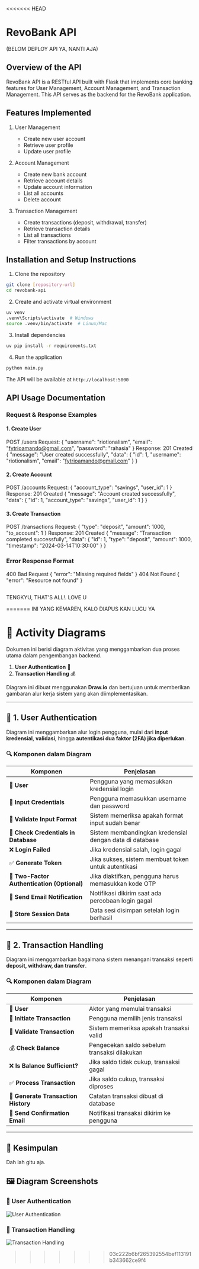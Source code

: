 <<<<<<< HEAD
# RevoBank API
(BELOM DEPLOY API YA, NANTI AJA)

## Overview of the API
RevoBank API is a RESTful API built with Flask that implements core banking features for User Management, Account Management, and Transaction Management. This API serves as the backend for the RevoBank application.

## Features Implemented
1. User Management
   - Create new user account
   - Retrieve user profile
   - Update user profile

2. Account Management
   - Create new bank account
   - Retrieve account details
   - Update account information
   - List all accounts
   - Delete account

3. Transaction Management
   - Create transactions (deposit, withdrawal, transfer)
   - Retrieve transaction details
   - List all transactions
   - Filter transactions by account

## Installation and Setup Instructions
1. Clone the repository
```bash
git clone [repository-url]
cd revobank-api
```

2. Create and activate virtual environment
```bash
uv venv
.venv\Scripts\activate  # Windows
source .venv/bin/activate  # Linux/Mac
```

3. Install dependencies
```bash
uv pip install -r requirements.txt
```

4. Run the application
```bash
python main.py
```

The API will be available at `http://localhost:5000`

## API Usage Documentation

### Request & Response Examples

#### 1. Create User
POST /users
Request:
{
"username": "riotionalism",
"email": "fytrioamando@gmail.com",
"password": "rahasia"
}
Response: 201 Created
{
"message": "User created successfully",
"data": {
"id": 1,
"username": "riotionalism",
"email": "fytrioamando@gmail.com"
}
}

#### 2. Create Account
POST /accounts
Request:
{
"account_type": "savings",
"user_id": 1
}
Response: 201 Created
{
"message": "Account created successfully",
"data": {
"id": 1,
"account_type": "savings",
"user_id": 1
}
}


#### 3. Create Transaction
POST /transactions
Request:
{
"type": "deposit",
"amount": 1000,
"to_account": 1
}
Response: 201 Created
{
"message": "Transaction completed successfully",
"data": {
"id": 1,
"type": "deposit",
"amount": 1000,
"timestamp": "2024-03-14T10:30:00"
}
}


### Error Response Format
400 Bad Request
{
"error": "Missing required fields"
}
404 Not Found
{
"error": "Resource not found"
}

##
TENGKYU, THAT'S ALL!. LOVE U

=======
INI YANG KEMAREN, KALO DIAPUS KAN LUCU YA

# 📌 Activity Diagrams  

Dokumen ini berisi diagram aktivitas yang menggambarkan dua proses utama dalam pengembangan backend.  
1. **User Authentication** 🔐  
2. **Transaction Handling** 💰  

Diagram ini dibuat menggunakan **Draw.io** dan bertujuan untuk memberikan gambaran alur kerja sistem yang akan diimplementasikan.

---

## 📖 1. User Authentication  

Diagram ini menggambarkan alur login pengguna, mulai dari **input kredensial**, **validasi**, hingga **autentikasi dua faktor (2FA) jika diperlukan**.  

### 🔍 **Komponen dalam Diagram**  
| **Komponen** | **Penjelasan** |
| --- | --- |
| 🧑 **User** | Pengguna yang memasukkan kredensial login |
| 📩 **Input Credentials** | Pengguna memasukkan username dan password |
| 🔎 **Validate Input Format** | Sistem memeriksa apakah format input sudah benar |
| 🔄 **Check Credentials in Database** | Sistem membandingkan kredensial dengan data di database |
| ❌ **Login Failed** | Jika kredensial salah, login gagal |
| ✅ **Generate Token** | Jika sukses, sistem membuat token untuk autentikasi |
| 🔐 **Two-Factor Authentication (Optional)** | Jika diaktifkan, pengguna harus memasukkan kode OTP |
| 🔔 **Send Email Notification** | Notifikasi dikirim saat ada percobaan login gagal |
| 📁 **Store Session Data** | Data sesi disimpan setelah login berhasil |

---

## 💸 2. Transaction Handling  

Diagram ini menggambarkan bagaimana sistem menangani transaksi seperti **deposit, withdraw, dan transfer**.  

### 🔍 **Komponen dalam Diagram**  
| **Komponen** |**Penjelasan** |
| --- | --- |
| 🧑 **User** | Aktor yang memulai transaksi |
| 🏦 **Initiate Transaction** | Pengguna memilih jenis transaksi |
| 🔄 **Validate Transaction** | Sistem memeriksa apakah transaksi valid |
| 💰 **Check Balance** | Pengecekan saldo sebelum transaksi dilakukan |
| ❌ **Is Balance Sufficient?** | Jika saldo tidak cukup, transaksi gagal |
| ✅ **Process Transaction** | Jika saldo cukup, transaksi diproses |
| 📝 **Generate Transaction History** | Catatan transaksi dibuat di database |
| 📧 **Send Confirmation Email** | Notifikasi transaksi dikirim ke pengguna |

---

## 📌 Kesimpulan  

Dah lah gitu aja.

## 🖼️ Diagram Screenshots  

### 🔐 User Authentication  
![User Authentication](diagram.png/diagram1.png)  

### 💸 Transaction Handling  
![Transaction Handling](diagram.png/diagram2.png)
>>>>>>> 03c222b6bf265392554bef113191b343662ce9f4
